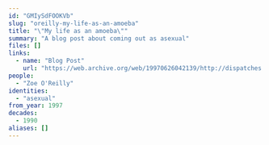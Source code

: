 ```yaml
---
id: "GMIySdFOOKVb"
slug: "oreilly-my-life-as-an-amoeba"
title: "\"My life as an amoeba\""
summary: "A blog post about coming out as asexual"
files: []
links:
  - name: "Blog Post"
    url: "https://web.archive.org/web/19970626042139/http://dispatches.azstarnet.com/zoe/amoeba.htm"
people:
  - "Zoe O'Reilly"
identities:
  - "asexual"
from_year: 1997
decades:
  - 1990
aliases: []
---
```

